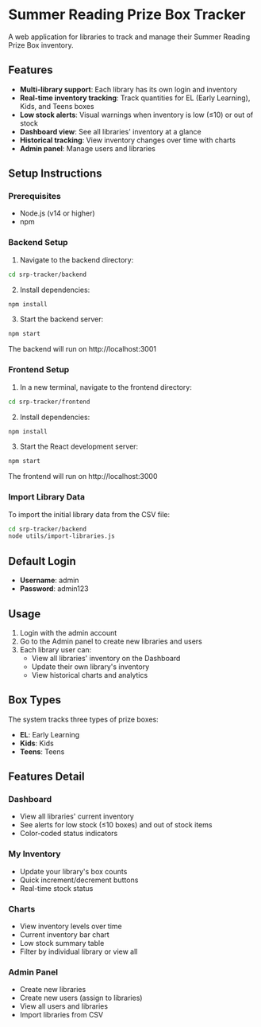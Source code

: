 # Summer Reading Prize Box Tracker

A web application for libraries to track and manage their Summer Reading Prize Box inventory.

## Features

- **Multi-library support**: Each library has its own login and inventory
- **Real-time inventory tracking**: Track quantities for EL (Early Learning), Kids, and Teens boxes
- **Low stock alerts**: Visual warnings when inventory is low (≤10) or out of stock
- **Dashboard view**: See all libraries' inventory at a glance
- **Historical tracking**: View inventory changes over time with charts
- **Admin panel**: Manage users and libraries

## Setup Instructions

### Prerequisites
- Node.js (v14 or higher)
- npm

### Backend Setup

1. Navigate to the backend directory:
```bash
cd srp-tracker/backend
```

2. Install dependencies:
```bash
npm install
```

3. Start the backend server:
```bash
npm start
```

The backend will run on http://localhost:3001

### Frontend Setup

1. In a new terminal, navigate to the frontend directory:
```bash
cd srp-tracker/frontend
```

2. Install dependencies:
```bash
npm install
```

3. Start the React development server:
```bash
npm start
```

The frontend will run on http://localhost:3000

### Import Library Data

To import the initial library data from the CSV file:

```bash
cd srp-tracker/backend
node utils/import-libraries.js
```

## Default Login

- **Username**: admin
- **Password**: admin123

## Usage

1. Login with the admin account
2. Go to the Admin panel to create new libraries and users
3. Each library user can:
   - View all libraries' inventory on the Dashboard
   - Update their own library's inventory
   - View historical charts and analytics

## Box Types

The system tracks three types of prize boxes:
- **EL**: Early Learning
- **Kids**: Kids
- **Teens**: Teens

## Features Detail

### Dashboard
- View all libraries' current inventory
- See alerts for low stock (≤10 boxes) and out of stock items
- Color-coded status indicators

### My Inventory
- Update your library's box counts
- Quick increment/decrement buttons
- Real-time stock status

### Charts
- View inventory levels over time
- Current inventory bar chart
- Low stock summary table
- Filter by individual library or view all

### Admin Panel
- Create new libraries
- Create new users (assign to libraries)
- View all users and libraries
- Import libraries from CSV